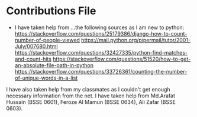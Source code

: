 # Contributions File
- I have taken help from ...the following sources as I am new to python:
https://stackoverflow.com/questions/25179386/django-how-to-count-number-of-people-viewed
https://mail.python.org/pipermail/tutor/2001-July/007680.html
https://stackoverflow.com/questions/32427335/python-find-matches-and-count-hits
https://stackoverflow.com/questions/51520/how-to-get-an-absolute-file-path-in-python
https://stackoverflow.com/questions/33726361/counting-the-number-of-unique-words-in-a-list

I have also taken help from my classmates as I couldn't get enough necessary information from the net. I have taken help from Md.Arafat Hussain (BSSE 0601), Feroze Al Mamun (BSSE 0634), Ali Zafar (BSSE 0603).
